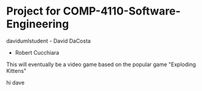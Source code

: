 # Project for COMP-4110-Software-Engineering
davidumlstudent - David DaCosta
- Robert Cucchiara

This will eventually be a video game based on the popular game "Exploding Kittens"

hi dave
